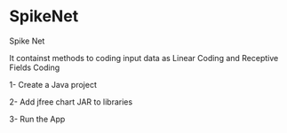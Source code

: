 # SpikeNet
Spike Net

 It containst methods to coding input data as Linear Coding and Receptive Fields Coding

 1- Create a Java project
 
 2- Add jfree chart JAR to libraries
 
 3- Run the App 
 
